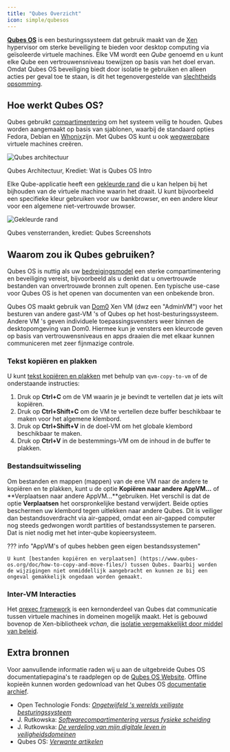 ```yaml
---
title: "Qubes Overzicht"
icon: simple/qubesos
---
```


[**Qubes OS**](../desktop.md#qubes-os) is een besturingssysteem dat gebruik maakt van de [Xen](https://en.wikipedia.org/wiki/Xen) hypervisor om sterke beveiliging te bieden voor desktop computing via geïsoleerde virtuele machines. Elke VM wordt een *Qube* genoemd en u kunt elke Qube een vertrouwensniveau toewijzen op basis van het doel ervan. Omdat Qubes OS beveiliging biedt door isolatie te gebruiken en alleen acties per geval toe te staan, is dit het tegenovergestelde van [slechtheids opsomming](https://www.ranum.com/security/computer_security/editorials/dumb/).

## Hoe werkt Qubes OS?

Qubes gebruikt [compartimentering](https://www.qubes-os.org/intro/) om het systeem veilig te houden. Qubes worden aangemaakt op basis van sjablonen, waarbij de standaard opties Fedora, Debian en [Whonix](../desktop.md#whonix)zijn. Met Qubes OS kunt u ook [wegwerpbare](https://www.qubes-os.org/doc/how-to-use-disposables/) virtuele machines creëren.

![Qubes architectuur](../assets/img/qubes/qubes-trust-level-architecture.png)
<figcaption>Qubes Architectuur, Krediet: Wat is Qubes OS Intro</figcaption>

Elke Qube-applicatie heeft een [gekleurde rand](https://www.qubes-os.org/screenshots/) die u kan helpen bij het bijhouden van de virtuele machine waarin het draait. U kunt bijvoorbeeld een specifieke kleur gebruiken voor uw bankbrowser, en een andere kleur voor een algemene niet-vertrouwde browser.

![Gekleurde rand](../assets/img/qubes/r4.0-xfce-three-domains-at-work.png)
<figcaption>Qubes vensterranden, krediet: Qubes Screenshots</figcaption>

## Waarom zou ik Qubes gebruiken?

Qubes OS is nuttig als uw [bedreigingsmodel](../basics/threat-modeling.md) een sterke compartimentering en beveiliging vereist, bijvoorbeeld als u denkt dat u onvertrouwde bestanden van onvertrouwde bronnen zult openen. Een typische use-case voor Qubes OS is het openen van documenten van een onbekende bron.

Qubes OS maakt gebruik van [Dom0](https://wiki.xenproject.org/wiki/Dom0) Xen VM (dwz een "AdminVM") voor het besturen van andere gast-VM 's of Qubes op het host-besturingssysteem. Andere VM 's geven individuele toepassingsvensters weer binnen de desktopomgeving van Dom0. Hiermee kun je vensters een kleurcode geven op basis van vertrouwensniveaus en apps draaien die met elkaar kunnen communiceren met zeer fijnmazige controle.

### Tekst kopiëren en plakken

U kunt [tekst kopiëren en plakken](https://www.qubes-os.org/doc/how-to-copy-and-paste-text/) met behulp van `qvm-copy-to-vm` of de onderstaande instructies:

1. Druk op **Ctrl+C** om de VM waarin je je bevindt te vertellen dat je iets wilt kopiëren.
2. Druk op **Ctrl+Shift+C** om de VM te vertellen deze buffer beschikbaar te maken voor het algemene klembord.
3. Druk op **Ctrl+Shift+V** in de doel-VM om het globale klembord beschikbaar te maken.
4. Druk op **Ctrl+V** in de bestemmings-VM om de inhoud in de buffer te plakken.

### Bestandsuitwisseling

Om bestanden en mappen (mappen) van de ene VM naar de andere te kopiëren en te plakken, kunt u de optie **Kopiëren naar andere AppVM...** of **Verplaatsen naar andere AppVM...**gebruiken. Het verschil is dat de optie **Verplaatsen** het oorspronkelijke bestand verwijdert. Beide opties beschermen uw klembord tegen uitlekken naar andere Qubes. Dit is veiliger dan bestandsoverdracht via air-gapped, omdat een air-gapped computer nog steeds gedwongen wordt partities of bestandssystemen te parseren. Dat is niet nodig met het inter-qube kopieersysteem.

??? info "AppVM's of qubes hebben geen eigen bestandssystemen"

    U kunt [bestanden kopiëren en verplaatsen] (https://www.qubes-os.org/doc/how-to-copy-and-move-files/) tussen Qubes. Daarbij worden de wijzigingen niet onmiddellijk aangebracht en kunnen ze bij een ongeval gemakkelijk ongedaan worden gemaakt.

### Inter-VM Interacties

Het [qrexec framework](https://www.qubes-os.org/doc/qrexec/) is een kernonderdeel van Qubes dat communicatie tussen virtuele machines in domeinen mogelijk maakt. Het is gebouwd bovenop de Xen-bibliotheek *vchan*, die [isolatie vergemakkelijkt door middel van beleid](https://www.qubes-os.org/news/2020/06/22/new-qrexec-policy-system/).

## Extra bronnen

Voor aanvullende informatie raden wij u aan de uitgebreide Qubes OS documentatiepagina's te raadplegen op de [Qubes OS Website](https://www.qubes-os.org/doc/). Offline kopieën kunnen worden gedownload van het Qubes OS [documentatie archief](https://github.com/QubesOS/qubes-doc).

- Open Technologie Fonds: [*Ongetwijfeld 's werelds veiligste besturingssysteem*](https://www.opentech.fund/news/qubes-os-arguably-the-worlds-most-secure-operating-system-motherboard/)
- J. Rutkowska: [*Softwarecompartimentering versus fysieke scheiding*](https://invisiblethingslab.com/resources/2014/Software_compartmentalization_vs_physical_separation.pdf)
- J. Rutkowska: [*De verdeling van mijn digitale leven in veiligheidsdomeinen*](https://blog.invisiblethings.org/2011/03/13/partitioning-my-digital-life-into.html)
- Qubes OS: [*Verwante artikelen*](https://www.qubes-os.org/news/categories/#articles)
